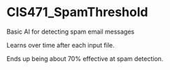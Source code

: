 # CIS471_SpamThreshold
Basic AI for detecting spam email messages

Learns over time after each input file.

Ends up being about 70% effective at spam detection.
